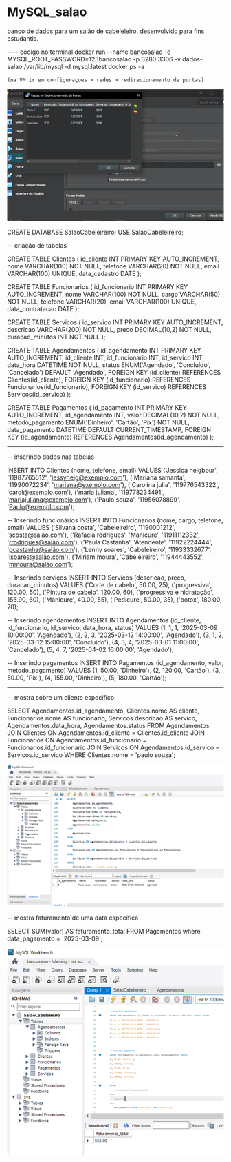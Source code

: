 # MySQL_salao
banco de dados para um salão de cabeleleiro. desenvolvido para fins estudantis.

---- codigo no terminal 
	docker run --name bancosalao -e MYSQL_ROOT_PASSWORD=123bancosalao -p 3280:3306 -v dados-salao:/var/lib/mysql -d mysql:latest
	docker ps -a
	
	(na VM ir em configuraçoes > redes > redirecionamento de portas)
 ![](img/redirecionamentodeportas.png)
	

CREATE DATABASE SalaoCabeleireiro;
USE SalaoCabeleireiro;

-- criação de tabelas 

CREATE TABLE Clientes (
    id_cliente INT PRIMARY KEY AUTO_INCREMENT,
    nome VARCHAR(100) NOT NULL,
    telefone VARCHAR(20) NOT NULL,
    email VARCHAR(100) UNIQUE,
    data_cadastro DATE
);

CREATE TABLE Funcionarios (
    id_funcionario INT PRIMARY KEY AUTO_INCREMENT,
    nome VARCHAR(100) NOT NULL,
    cargo VARCHAR(50) NOT NULL,
    telefone VARCHAR(20),
    email VARCHAR(100) UNIQUE,
    data_contratacao DATE
);

CREATE TABLE Servicos (
    id_servico INT PRIMARY KEY AUTO_INCREMENT,
    descricao VARCHAR(200) NOT NULL,
    preco DECIMAL(10,2) NOT NULL,
    duracao_minutos INT NOT NULL
);

CREATE TABLE Agendamentos (
    id_agendamento INT PRIMARY KEY AUTO_INCREMENT,
    id_cliente INT,
    id_funcionario INT,
    id_servico INT,
    data_hora DATETIME NOT NULL,
    status ENUM('Agendado', 'Concluído', 'Cancelado') DEFAULT 'Agendado',
    FOREIGN KEY (id_cliente) REFERENCES Clientes(id_cliente),
    FOREIGN KEY (id_funcionario) REFERENCES Funcionarios(id_funcionario),
    FOREIGN KEY (id_servico) REFERENCES Servicos(id_servico)
);

CREATE TABLE Pagamentos (
    id_pagamento INT PRIMARY KEY AUTO_INCREMENT,
    id_agendamento INT,
    valor DECIMAL(10,2) NOT NULL,
    metodo_pagamento ENUM('Dinheiro', 'Cartão', 'Pix') NOT NULL,
    data_pagamento DATETIME DEFAULT CURRENT_TIMESTAMP,
    FOREIGN KEY (id_agendamento) REFERENCES Agendamentos(id_agendamento)
);


___________________________________________________________________________________

-- inserindo dados nas tabelas


INSERT INTO Clientes (nome, telefone, email) VALUES
('Jessica heigbour', '11987765512', 'jessyheig@exemplo.com'),
('Mariana samanta', '11990072234', 'mariana@exemplo.com'),
('Carolina julia', '119776543322', 'carol@exemplo.com'),
('maria juliana', '119778234491', 'mariajuliana@exemplo.com'),
('Paulo souza', '11956078899', 'Paulo@exemplo.com');

-- Inserindo funcionários
INSERT INTO Funcionarios (nome, cargo, telefone, email) VALUES
('Silvana costa', 'Cabeleireiro', '1190001212', 'scosta@salão.com'),
('Rafaela rodrigues', 'Manicure', '11911112332', 'rrodrigues@salão.com'),
('Paula Castanha', 'Atendente', '11922224444', 'pcastanha@salão.com'),
('Lenny soares', 'Cabeleireiro', '11933332677', 'lsoares@salão.com'),
('Miriam moura', 'Cabeleireiro', '11944443552', 'mmoura@salão.com');

-- Inserindo serviços
INSERT INTO Servicos (descricao, preco, duracao_minutos) VALUES
('Corte de cabelo', 50.00, 25),
('progressiva', 120.00, 50),
('Pintura de cabelo', 120.00, 60),
('progressiva e hidratação', 155.90, 60),
('Manicure', 40.00, 55),
('Pedicure', 50.00, 35),
('botox', 180.00, 70);

-- Inserindo agendamentos
INSERT INTO Agendamentos (id_cliente, id_funcionario, id_servico, data_hora, status) VALUES
(1, 1, 1, '2025-03-09 10:00:00', 'Agendado'),
(2, 2, 3, '2025-03-12 14:00:00', 'Agendado'),
(3, 1, 2, '2025-03-12 15:00:00', 'Concluído'),
(4, 3, 4, '2025-03-01 11:00:00', 'Cancelado'),
(5, 4, 7, '2025-04-02 16:00:00', 'Agendado');


-- Inserindo pagamentos
INSERT INTO Pagamentos (id_agendamento, valor, metodo_pagamento) VALUES
(1, 50.00, 'Dinheiro'),
(2, 120.00, 'Cartão'),
(3, 50.00, 'Pix'),
(4, 155.00, 'Dinheiro'),
(5, 180.00, 'Cartão');


___________________________________________________________________________________


-- mostra sobre um cliente especifico

SELECT 
    Agendamentos.id_agendamento,
    Clientes.nome AS cliente,
    Funcionarios.nome AS funcionario,
    Servicos.descricao AS servico,
    Agendamentos.data_hora,
    Agendamentos.status
FROM 
    Agendamentos
JOIN 
    Clientes ON Agendamentos.id_cliente = Clientes.id_cliente
JOIN 
    Funcionarios ON Agendamentos.id_funcionario = Funcionarios.id_funcionario
JOIN 
    Servicos ON Agendamentos.id_servico = Servicos.id_servico
WHERE 
    Clientes.nome = 'paulo souza';

![](img/cliente_especifico.png)


-- mostra faturamento de uma data especifica 


SELECT 
    SUM(valor) AS faturamento_total
FROM 
    Pagamentos
where 
	data_pagamento = '2025-03-09';


![](img/faturamentoespecifico.png)
